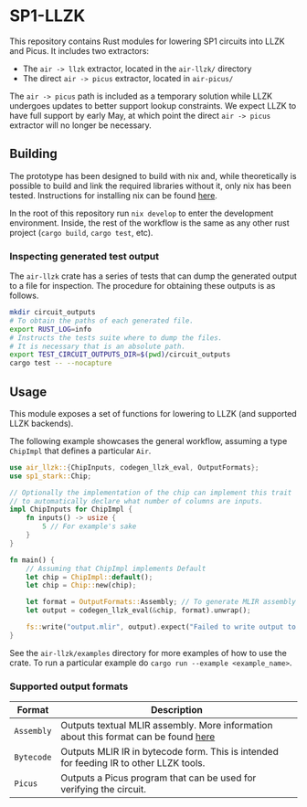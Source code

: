 # SP1-LLZK

This repository contains Rust modules for lowering SP1 circuits into LLZK and Picus. It includes two extractors:
- The `air -> llzk` extractor, located in the `air-llzk/` directory
- The direct `air -> picus` extractor, located in `air-picus/`

The `air -> picus` path is included as a temporary solution while LLZK undergoes updates to better support lookup constraints. We expect LLZK to have full support by early May, at which point the direct `air -> picus` extractor will no longer be necessary.

## Building

The prototype has been designed to build with nix and, while theoretically is possible to build and link the required libraries without it, only nix has been tested. Instructions for installing nix can be found [here](https://nixos.org/download/).

In the root of this repository run `nix develop` to enter the development environment. Inside, the rest of the workflow is the same as any other rust project (`cargo build`, `cargo test`, etc).

### Inspecting generated test output

The `air-llzk` crate has a series of tests that can dump the generated output to a file for inspection. The procedure for obtaining these outputs is as follows.

```sh 
mkdir circuit_outputs
# To obtain the paths of each generated file.
export RUST_LOG=info 
# Instructs the tests suite where to dump the files.
# It is necessary that is an absolute path.
export TEST_CIRCUIT_OUTPUTS_DIR=$(pwd)/circuit_outputs 
cargo test -- --nocapture
```

## Usage 

This module exposes a set of functions for lowering to LLZK (and supported LLZK backends).

The following example showcases the general workflow, assuming a type `ChipImpl` that defines a particular `Air`.   

```rust 
use air_llzk::{ChipInputs, codegen_llzk_eval, OutputFormats};
use sp1_stark::Chip;

// Optionally the implementation of the chip can implement this trait
// to automatically declare what number of columns are inputs.
impl ChipInputs for ChipImpl {
    fn inputs() -> usize {
        5 // For example's sake
    }
}

fn main() {
    // Assuming that ChipImpl implements Default
    let chip = ChipImpl::default();
    let chip = Chip::new(chip);

    let format = OutputFormats::Assembly; // To generate MLIR assembly
    let output = codegen_llzk_eval(&chip, format).unwrap();

    fs::write("output.mlir", output).expect("Failed to write output to file");
}
```

See the `air-llzk/examples` directory for more examples of how to use the crate. To run a particular example do `cargo run --example <example_name>`.

### Supported output formats 

| Format  | Description  |
|---|---|
| `Assembly`  | Outputs textual MLIR assembly. More information about this format can be found [here](https://mlir.llvm.org/docs/LangRef/)  |
|  `Bytecode` | Outputs MLIR IR in bytecode form. This is intended for feeding IR to other LLZK tools.  |
| `Picus` | Outputs a Picus program that can be used for verifying the circuit. |

